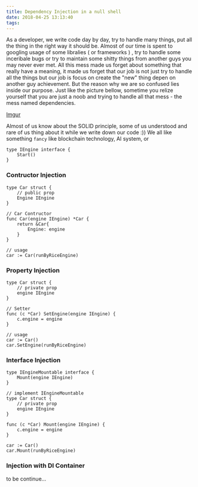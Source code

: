 ```yaml
---
title: Dependency Injection in a null shell
date: 2018-04-25 13:13:40
tags:
---
```


As a developer, we write code day by day, try to handle many things, put all the thing in the right way it should be. Almost of our time is spent to googling usage of some libralies ( or frameworks ) , try to handle some inceribale bugs or try to maintain some shitty things from another guys you may never ever met. All this mess made us forget about something that really have a meaning, it made us forget that our job is not just try to handle all the things but our job is focus on create the "new" thing depen on another guy achievement. But the reason why we are so confused lies inside our purpose. Just like the picture bellow, sometime you relize yourself that you are just a noob and trying to handle all that mess - the mess named dependencies.

[Imgur](https://i.imgur.com/U1ahhBd.jpg)

Almost of us know about the SOLID principle, some of us understood and rare of us thing about it while we write down our code :)) We all like something `fancy` like blockchain technology, AI system, or 

```golang
type IEngine interface {
    Start()
}
```

### Contructor Injection

```golang
type Car struct {
    // public prop
    Engine IEngine
}

// Car Contructor
func Car(engine IEngine) *Car {
    return &Car{
        Engine: engine
    }
}

// usage
car := Car(runByRiceEngine)
```

### Property Injection

```golang
type Car struct {
    // private prop
    engine IEngine
}

// Setter
func (c *Car) SetEngine(engine IEngine) {
    c.engine = engine
}

// usage
car := Car()
car.SetEngine(runByRiceEngine)
```

### Interface Injection

```golang
type IEngineMountable interface {
    Mount(engine IEngine)
}

// implement IEngineMountable
type Car struct {
    // private prop
    engine IEngine
}

func (c *Car) Mount(engine IEngine) {
    c.engine = engine
}

car := Car()
car.Mount(runByRiceEngine)
```

### Injection with DI Container

to be continue...